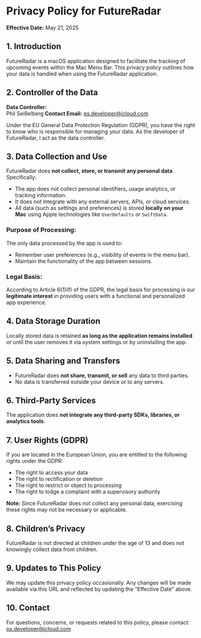 # Privacy Policy for FutureRadar
**Effective Date:** May 21, 2025

## 1. Introduction

FutureRadar is a macOS application designed to facilitate the tracking of upcoming events within the Mac Menu Bar. This privacy policy outlines how your data is handled when using the FutureRadar application.

## 2. Controller of the Data

**Data Controller:**  
Phil Seißelberg
 **Contact Email:** ps.developer@icloud.com

Under the EU General Data Protection Regulation (GDPR), you have the right to know who is responsible for managing your data. As the developer of FutureRadar, I act as the data controller.

## 3. Data Collection and Use

FutureRadar does **not collect, store, or transmit any personal data**.  
Specifically:

- The app does not collect personal identifiers, usage analytics, or tracking information.
- It does not integrate with any external servers, APIs, or cloud services.
- All data (such as settings and preferences) is stored **locally on your Mac** using Apple technologies like `UserDefaults` or `SwiftData`.

### Purpose of Processing:

The only data processed by the app is used to:

- Remember user preferences (e.g., visibility of events in the menu bar).
- Maintain the functionality of the app between sessions.

### Legal Basis:

According to Article 6(1)(f) of the GDPR, the legal basis for processing is our **legitimate interest** in providing users with a functional and personalized app experience.

## 4. Data Storage Duration

Locally stored data is retained **as long as the application remains installed** or until the user removes it via system settings or by uninstalling the app.

## 5. Data Sharing and Transfers

- FutureRadar does **not share, transmit, or sell** any data to third parties.
- No data is transferred outside your device or to any servers.

## 6. Third-Party Services

The application does **not integrate any third-party SDKs, libraries, or analytics tools**.

## 7. User Rights (GDPR)

If you are located in the European Union, you are entitled to the following rights under the GDPR:

- The right to access your data
- The right to rectification or deletion
- The right to restrict or object to processing
- The right to lodge a complaint with a supervisory authority

**Note:** Since FutureRadar does not collect any personal data, exercising these rights may not be necessary or applicable.

## 8. Children’s Privacy

FutureRadar is not directed at children under the age of 13 and does not knowingly collect data from children.

## 9. Updates to This Policy

We may update this privacy policy occasionally. Any changes will be made available via this URL and reflected by updating the “Effective Date” above.

## 10. Contact

For questions, concerns, or requests related to this policy, please contact:  
ps.developer@icloud.com

